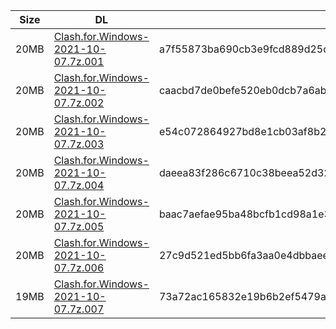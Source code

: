 |    Size   |     DL  | sha512sum |
|  ---  |  ---  |  ---  |
| 20MB | [Clash.for.Windows-2021-10-07.7z.001](https://cdn.jsdelivr.net/gh/appleians/cfw_intel@main/Clash.for.Windows-2021-10-07.7z.001) | a7f55873ba690cb3e9fcd889d25cf88a16dfccbc9b5041d3adaf0da673a63f12b9c8f81cbe51036ac3ba6a1cc0055c6c34027db1d97a9479e964d9bfba9e9a6b |
| 20MB | [Clash.for.Windows-2021-10-07.7z.002](https://cdn.jsdelivr.net/gh/appleians/cfw_intel@main/Clash.for.Windows-2021-10-07.7z.002) | caacbd7de0befe520eb0dcb7a6ab00beb82ff7f91b62ee80fd28e7acd4bd67770686ae387dead20abb5d99eac0c940ebf70e5e8a954b0a288cfde1a9fd6b8b08 |
| 20MB | [Clash.for.Windows-2021-10-07.7z.003](https://cdn.jsdelivr.net/gh/appleians/cfw_intel@main/Clash.for.Windows-2021-10-07.7z.003) | e54c072864927bd8e1cb03af8b29c8840e405aff5055d8ac34ec57dcedb12af5763e3e53cdbb5a521e6f1d4472b60584c00fab10c55a2604fc90d05abbcb1b97 |
| 20MB | [Clash.for.Windows-2021-10-07.7z.004](https://cdn.jsdelivr.net/gh/appleians/cfw_intel@main/Clash.for.Windows-2021-10-07.7z.004) | daeea83f286c6710c38beea52d32637ae015434f56023e0b0ff79b89f484e5c2d976a6364e569ded683da3b02819687ef62c6999cfb72653420bb0ad3148374f |
| 20MB | [Clash.for.Windows-2021-10-07.7z.005](https://cdn.jsdelivr.net/gh/appleians/cfw_intel@main/Clash.for.Windows-2021-10-07.7z.005) | baac7aefae95ba48bcfb1cd98a1e3a7b0ef2c7230de63f3cfcaad8a1b7f32513c9a8bde5e5113df9a022775c4fd9f5b55816b90dd9c1da83770f0e23ac1e2b99 |
| 20MB | [Clash.for.Windows-2021-10-07.7z.006](https://cdn.jsdelivr.net/gh/appleians/cfw_intel@main/Clash.for.Windows-2021-10-07.7z.006) | 27c9d521ed5bb6fa3aa0e4dbbaee163d5a36534f735b4da6836d1192e05069cb59e26bd8f47e23589f9748b74a5ade26c22f1b0260ff92f012567eccc0ca4c4b |
| 19MB | [Clash.for.Windows-2021-10-07.7z.007](https://cdn.jsdelivr.net/gh/appleians/cfw_intel@main/Clash.for.Windows-2021-10-07.7z.007) | 73a72ac165832e19b6b2ef5479a40098dfe55d0ff495d83802ebcbd93c720f5e1da7a3d060dd3569d0ba017fea7d90d4bd1871cfe5077d5c9fa7d9bcba6d9c0b |
